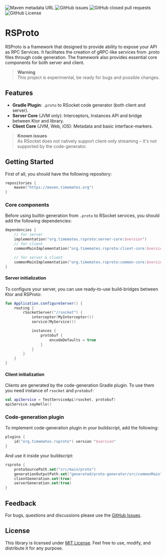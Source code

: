 ![Maven metadata URL](https://img.shields.io/maven-metadata/v?metadataUrl=https%3A%2F%2Fmaven.timemates.org%2Fio%2Ftimemates%2Frsproto%2Fclient-core%2Fmaven-metadata.xml)
![GitHub issues](https://img.shields.io/github/issues/timemates/rsproto)
![GitHub closed pull requests](https://img.shields.io/github/issues-pr-closed/timemates/rsproto)
![GitHub License](https://img.shields.io/github/license/timemates/rsproto)
# RSProto
RSProto is a framework that designed to provide ability to expose your API as RPC Services. It facilitates the creation of gRPC-like services from .proto files through code generation. The framework also provides essential core components for both server and client.

> **Warning** <br>
> This project is experimental, be ready for bugs and possible changes.

## Features
- **Gradle Plugin**: `.proto` to RSocket code generator (both client and server).
- **Server Core** (JVM only): Interceptors, Instances API and bridge between Ktor and library.
- **Client Core** (JVM, Web, iOS): Metadata and basic interface-markers.

> **Known issues** <br>
> As RSocket does not natively support client-only streaming – it's not supported by the
> code-generator.

## Getting Started
First of all, you should have the following repository:
```kotlin
repositories {
    maven("https://maven.timemates.org")
}
```

### Core components
Before using builtin generation from `.proto` to RSocket services, you should add the following dependencies:
```kotlin
dependencies {
    // for server
    implementation("org.timemates.rsproto:server-core:$version")
    // for client
    commonMainImplementation("org.timemates.rsproto:client-core:$version")

    // for server & client
    commonMainImplementation("org.timemates.rsproto:common-core:$version")
}
```
#### Server initialization
To configure your server, you can use ready-to-use build-bridges between Ktor and RSProto:
```kotlin
fun Application.configureServer() {
    routing {
        rSocketServer("/rsocket") {
            interceptor(MyInterceptor())
            service(MyService())

            instances {
                protobuf { 
                    encodeDefaults = true
                }
            }
        }
    }
}
```
#### Client initialization
Clients are generated by the code-generation Gradle plugin. To use them you need instance of `rsocket` and `protobuf`:
```kotlin
val apiService = TestServiceApi(rsocket, protobuf)
apiService.sayHello()
```

### Code-generation plugin
To implement code-generation plugin in your buildscript, add the following:
```kotlin
plugins {
    id("org.timemates.rsproto") version "$version"
}
```
And use it inside your buildscript:
```kotlin
rsproto {
    protoSourcePath.set("src/main/proto")
    generationOutputPath.set("generated/proto-generator/src/commonMain")
    clientGeneration.set(true)
    serverGeneration.set(true)
}
```

## Feedback

For bugs, questions and discussions please use
the [GitHub Issues](https://github.com/timemates/rsproto/issues).

## License

This library is licensed under [MIT License](LICENSE). Feel free to use, modify, and distribute it for any purpose.
